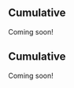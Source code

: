 <!-- --8<-- [start:usage] -->
## Cumulative
Coming soon!
<!-- ### Simple
=== "dx"

    ```python
    dx.cumulative(df, ...)
    ```
    ![](../screenshots/plotting_cumulative_simple1.png)

=== "pd.options.plotting.backend = 'dx'"

    !!! info "Make sure you [enable `dx` as a pandas plotting backend](../plotting/overview.md#enabling-pandas-plotting-backend) first."

    ```python
    df.plot(kind='cumulative', x='keyword_column', y='integer_column')
    ```
    ![](../screenshots/plotting_cumulative_simple1_pd.png)

### Customized

=== "dx"

    ```python
    dx.cumulative(
        df, 
        ...
    )
    ```
    ![](../screenshots/plotting_cumulative_custom1.png)

=== "pd.options.plotting.backend = 'dx'"

    !!! info "Make sure you [enable `dx` as a pandas plotting backend](../plotting/overview.md#enabling-pandas-plotting-backend) first."

    ```python
    df.plot(
        kind='cumulative',
        ...
    )
    ```
    ![](../screenshots/plotting_cumulative_custom1_pd.png) -->

<!-- --8<-- [end:usage] -->

<!-- --8<-- [start:ref] -->
## Cumulative
Coming soon!
<!-- ::: src.dx.plotting.dex.cumulative -->
<!-- --8<-- [end:ref] -->